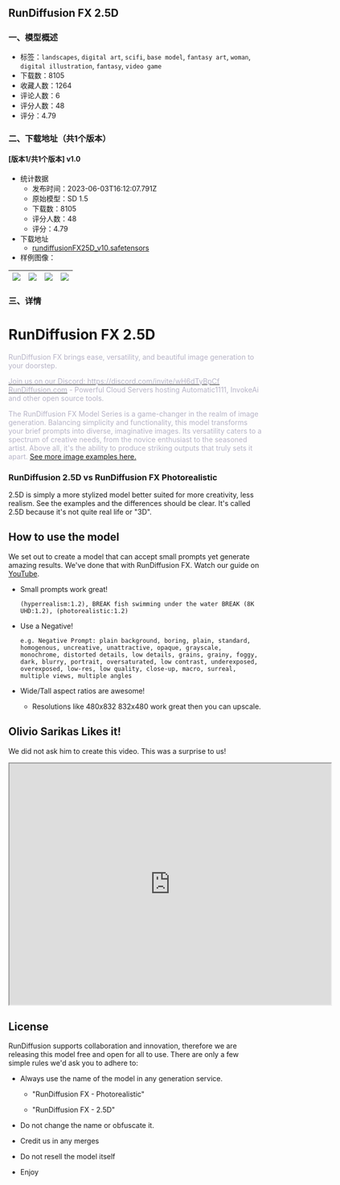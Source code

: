 ## RunDiffusion FX 2.5D
### 一、模型概述

- 标签：`landscapes`, `digital art`, `scifi`, `base model`, `fantasy art`, `woman`, `digital illustration`, `fantasy`, `video game`
- 下载数：8105
- 收藏人数：1264
- 评论人数：6
- 评分人数：48
- 评分：4.79

### 二、下载地址（共1个版本）

#### [版本1/共1个版本] v1.0

- 统计数据
  - 发布时间：2023-06-03T16:12:07.791Z
  - 原始模型：SD 1.5
  - 下载数：8105
  - 评分人数：48
  - 评分：4.79
- 下载地址
  - [rundiffusionFX25D_v10.safetensors](https://civitai.com/api/download/models/88167)
- 样例图像：

| <img src="https://image.civitai.com/xG1nkqKTMzGDvpLrqFT7WA/392df882-68f1-4185-8875-338e441e202c/width=450/1027082.jpeg" /> | <img src="https://image.civitai.com/xG1nkqKTMzGDvpLrqFT7WA/6f55ff91-6aa5-47de-8dfa-dc8a8111c447/width=450/1027081.jpeg" /> | <img src="https://image.civitai.com/xG1nkqKTMzGDvpLrqFT7WA/2faaee3a-a817-40ef-a255-ee2f62700ce1/width=450/1027101.jpeg" /> | <img src="https://image.civitai.com/xG1nkqKTMzGDvpLrqFT7WA/31a66b3f-77a2-4f86-bb6f-b39ef15d802a/width=450/1027099.jpeg" /> |
| ---- | ---- | ---- | ---- |


### 三、详情
<h1 id="heading-4">RunDiffusion FX 2.5D</h1><p><span style="color:rgb(183, 180, 199)">RunDiffusion FX brings ease, versatility, and beautiful image generation to your doorstep.</span></p><p><a target="_blank" rel="ugc" href="https://discord.com/invite/wH6dTyBpCf"><span style="color:rgb(183, 180, 199)">Join us on our Discord: https://discord.com/invite/wH6dTyBpCf</span></a><br /><a target="_blank" rel="ugc" href="http://RunDiffusion.com"><span style="color:rgb(183, 180, 199)">RunDiffusion.com</span></a><span style="color:rgb(183, 180, 199)"> - Powerful Cloud Servers hosting Automatic1111, InvokeAi and other open source tools.</span></p><p><span style="color:rgb(183, 180, 199)">The RunDiffusion FX Model Series is a game-changer in the realm of image generation. Balancing simplicity and functionality, this model transforms your brief prompts into diverse, imaginative images. Its versatility caters to a spectrum of creative needs, from the novice enthusiast to the seasoned artist. Above all, it's the ability to produce striking outputs that truly sets it apart. </span><a target="_blank" rel="ugc" href="https://rundiffusion.com/rundiffusion-fx">See more image examples here.</a></p><h3 id="heading-339">RunDiffusion 2.5D vs RunDiffusion FX Photorealistic</h3><p>2.5D is simply a more stylized model better suited for more creativity, less realism. See the examples and the differences should be clear. It's called 2.5D because it's not quite real life or "3D".</p><h2 id="heading-2180">How to use the model</h2><p>We set out to create a model that can accept small prompts yet generate amazing results. We've done that with RunDiffusion FX. Watch our guide on <a target="_blank" rel="ugc" href="https://youtube.com/@rundiffusion">YouTube</a>.</p><ul><li><p>Small prompts work great!</p><pre><code>(hyperrealism:1.2), BREAK fish swimming under the water BREAK (8K UHD:1.2), (photorealistic:1.2)</code></pre></li><li><p>Use a Negative!</p><pre><code>e.g. Negative Prompt: plain background, boring, plain, standard, homogenous, uncreative, unattractive, opaque, grayscale, monochrome, distorted details, low details, grains, grainy, foggy, dark, blurry, portrait, oversaturated, low contrast, underexposed, overexposed, low-res, low quality, close-up, macro, surreal, multiple views, multiple angles</code></pre></li><li><p>Wide/Tall aspect ratios are awesome!</p><ul><li><p>Resolutions like 480x832 832x480 work great then you can upscale.</p></li></ul></li></ul><p></p><h2 id="heading-2181">Olivio Sarikas Likes it!</h2><p>We did not ask him to create this video. This was a surprise to us!</p><div data-youtube-video><iframe width="640" height="480" allowfullscreen="true" autoplay="false" disablekbcontrols="false" enableiframeapi="false" endtime="0" ivloadpolicy="0" loop="false" modestbranding="false" origin playlist src="https://www.youtube.com/embed/ixdIG9glNd8" start="0"></iframe></div><p></p><h2 id="heading-2182">License</h2><p>RunDiffusion supports collaboration and innovation, therefore we are releasing this model free and open for all to use. There are only a few simple rules we'd ask you to adhere to:</p><ul><li><p>Always use the name of the model in any generation service.</p><ul><li><p>"RunDiffusion FX - Photorealistic"</p></li><li><p>"RunDiffusion FX - 2.5D"</p></li></ul></li><li><p>Do not change the name or obfuscate it.</p></li><li><p>Credit us in any merges</p></li><li><p>Do not resell the model itself</p></li><li><p>Enjoy</p></li></ul>